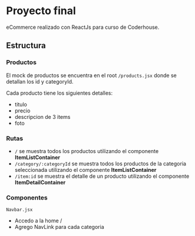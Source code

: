 # Proyecto final

eCommerce realizado con ReactJs para curso de Coderhouse.

## Estructura

### Productos

El mock de productos se encuentra en el root `/products.jsx` donde se detallan los id y categoryId.

Cada producto tiene los siguientes detalles:

- titulo
- precio
- descripcion de 3 items
- foto

### Rutas

- `/` se muestra todos los productos utilizando el componente **ItemListContainer**
- `/category/:categoryId` se muestra todos los productos de la categoria seleccionada utilizando el componente **ItemListContainer**
- `/item:id` se muestra el detalle de un producto utilizando el componente **ItemDetailContainer**

### Componentes

`Navbar.jsx`

- Accedo a la home /
- Agrego NavLink para cada categoria
